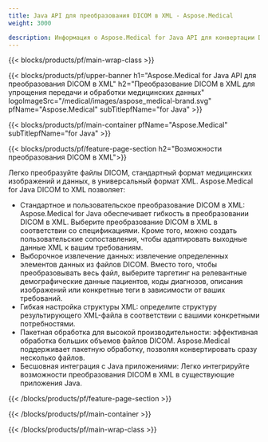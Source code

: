 ```yaml
---
title: Java API для преобразования DICOM в XML - Aspose.Medical
weight: 3000

description: Информация о Aspose.Medical for Java API для конвертации DICOM в XML
---
```


{{< blocks/products/pf/main-wrap-class >}}

{{< blocks/products/pf/upper-banner h1="Aspose.Medical for Java API для преобразования DICOM в XML" h2="Преобразование DICOM в XML для упрощения передачи и обработки медицинских данных" logoImageSrc="/medical/images/aspose_medical-brand.svg" pfName="Aspose.Medical" subTitlepfName="for Java" >}}

{{< blocks/products/pf/main-container pfName="Aspose.Medical" subTitlepfName="for Java" >}}

{{< blocks/products/pf/feature-page-section h2="Возможности преобразования DICOM в XML">}}

<p>Легко преобразуйте файлы DICOM, стандартный формат медицинских изображений и данных, в универсальный формат XML. Aspose.Medical for Java DICOM to XML позволяет:</p>

<ul>
<li>Стандартное и пользовательское преобразование DICOM в XML: Aspose.Medical for Java обеспечивает гибкость в преобразовании DICOM в XML. Выберите преобразование DICOM в XML в соответствии со спецификациями. Кроме того, можно создать пользовательские сопоставления, чтобы адаптировать выходные данные XML к вашим требованиям.</li>
<li>Выборочное извлечение данных: извлечение определенных элементов данных из файлов DICOM. Вместо того, чтобы преобразовывать весь файл, выберите таргетинг на релевантные демографические данные пациентов, коды диагнозов, описания изображений или конкретные теги в зависимости от ваших требований.</li>
<li>Гибкая настройка структуры XML: определите структуру результирующего XML-файла в соответствии с вашими конкретными потребностями.</li>
<li>Пакетная обработка для высокой производительности: эффективная обработка больших объемов файлов DICOM. Aspose.Medical поддерживает пакетную обработку, позволяя конвертировать сразу несколько файлов.</li>
<li>Бесшовная интеграция с Java приложениями: Легко интегрируйте возможности преобразования DICOM в XML в существующие приложения Java.</li>
</ul>

{{< /blocks/products/pf/feature-page-section >}}

{{< /blocks/products/pf/main-container >}}

{{< /blocks/products/pf/main-wrap-class >}}